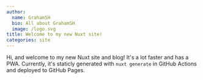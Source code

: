 ```yaml
---
author:
  name: GrahamSH
  bio: All about GrahamSH
  image: /logo.svg
title: Welcome to my new Nuxt site!
categories: site
---
```


Hi, and welcome to my new Nuxt site and blog! It's a lot faster and has a PWA. Currently, it's staticly generated with `nuxt generate` in GitHub Actions and deployed to GitHub Pages.
